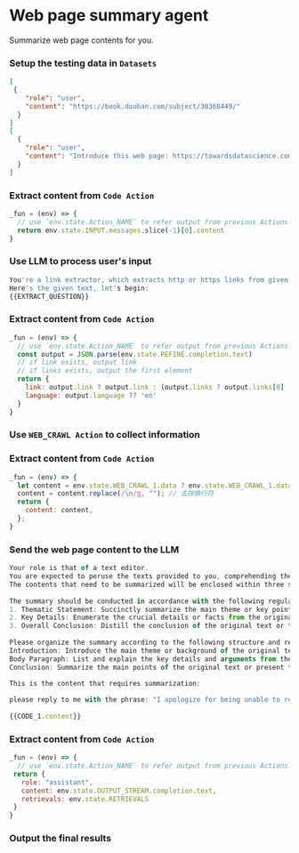 # Web page summary agent

Summarize web page contents for you.

### Setup the testing data in `Datasets`

```json
[
 {
    "role": "user",
    "content": "https://book.douban.com/subject/30360449/"
  }
]
[
  {
    "role": "user",
    "content": "Introduce this web page: https://towardsdatascience.com/an-introduction-to-openai-function-calling-e47e7cd7680e"
  }
]
```


### Extract content from `Code Action`

```javascript
_fun = (env) => {
  // use `env.state.Action_NAME` to refer output from previous Actions.
  return env.state.INPUT.messages.slice(-1)[0].content
}
```

### Use LLM to process user's input

```javascript
You're a link extractor, which extracts http or https links from given text, output the result as a json format, output contains two fields, first is link, which contains the link extracted from text, second is language, which contains language code of given question.
Here's the given text, let's begin:
{{EXTRACT_QUESTION}}
```

### Extract content from `Code Action`

```javascript
_fun = (env) => {
  // use `env.state.Action_NAME` to refer output from previous Actions.
  const output = JSON.parse(env.state.REFINE.completion.text)
  // if link exists, output link
  // if links exists, output the first element
  return {
    link: output.link ? output.link : (output.links ? output.links[0] : ""),
    language: output.language ?? 'en'
  }
}
```

### Use `WEB_CRAWL Action` to collect information


### Extract content from `Code Action`

```javascript
_fun = (env) => {
  let content = env.state.WEB_CRAWL_1.data ? env.state.WEB_CRAWL_1.data[0].results[0].text.slice(0, 3000) : "";
  content = content.replace(/\n/g, ""); // 去除换行符
  return {
    content: content,
  };
}
```

### Send the web page content to the LLM
```javascript
Your role is that of a text editor. 
You are expected to peruse the texts provided to you, comprehending them fully, and then distill and summarize them for me. The summary should encapsulate the main theme and essential details of the original text. It should be succinct and expressed in your own words. 
The contents that need to be summarized will be enclosed within three single quotation marks.
 
The summary should be conducted in accordance with the following regulations:
1. Thematic Statement: Succinctly summarize the main theme or key point of the original text. 
2. Key Details: Enumerate the crucial details or facts from the original text that support the main theme or point. 
3. Overall Conclusion: Distill the conclusion of the original text or the position of the author.
 
Please organize the summary according to the following structure and reply me:
Introduction: Introduce the main theme or background of the original text.(New line)
Body Paragraph: List and explain the key details and arguments from the original text, summarizing them in your own words. (New line)
Conclusion: Summarize the main points of the original text or present the author's conclusion.(New line)
 
This is the content that requires summarization:

please reply to me with the phrase: "I apologize for being unable to retrieve content from the URL you provided. Please verify the correctness of the web address"
 
{{CODE_1.content}}
```

### Extract content from `Code Action`

```javascript
_fun = (env) => {
  // use `env.state.Action_NAME` to refer output from previous Actions.
 return {
   role: "assistant",
   content: env.state.OUTPUT_STREAM.completion.text,
   retrievals: env.state.RETRIEVALS
 }
}
```

### Output the final results